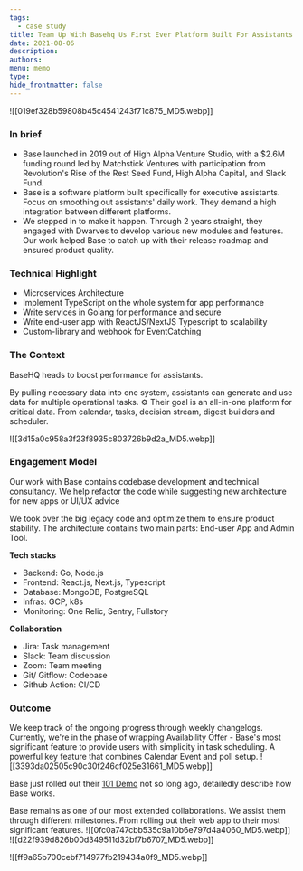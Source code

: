 ```yaml
---
tags:
  - case study
title: Team Up With Basehq Us First Ever Platform Built For Assistants
date: 2021-08-06
description: 
authors: 
menu: memo
type: 
hide_frontmatter: false
---
```

![[019ef328b59808b45c4541243f71c875_MD5.webp]]

### In brief
* Base launched in 2019 out of High Alpha Venture Studio, with a $2.6M funding round led by Matchstick Ventures with participation from Revolution's Rise of the Rest Seed Fund, High Alpha Capital, and Slack Fund.
* Base is a software platform built specifically for executive assistants. Focus on smoothing out assistants' daily work. They demand a high integration between different platforms.
* We stepped in to make it happen. Through 2 years straight, they engaged with Dwarves to develop various new modules and features. Our work helped Base to catch up with their release roadmap and ensured product quality.

### Technical Highlight
* Microservices Architecture
* Implement TypeScript on the whole system for app performance
* Write services in Golang for performance and secure
* Write end-user app with ReactJS/NextJS Typescript to scalability
* Custom-library and webhook for EventCatching

### The Context
BaseHQ heads to boost performance for assistants. 

By pulling necessary data into one system, assistants can generate and use data for multiple operational tasks. 
⚙️ Their goal is an all-in-one platform for critical data. From calendar, tasks, decision stream, digest builders and scheduler. 

![[3d15a0c958a3f23f8935c803726b9d2a_MD5.webp]]

### Engagement Model
Our work with Base contains codebase development and technical consultancy. We help refactor the code while suggesting new architecture for new apps or UI/UX advice

We took over the big legacy code and optimize them to ensure product stability. The architecture contains two main parts: End-user App and Admin Tool. 

**Tech stacks**
* Backend: Go, Node.js
* Frontend: React.js, Next.js, Typescript
* Database: MongoDB, PostgreSQL
* Infras: GCP, k8s
* Monitoring: One Relic, Sentry, Fullstory

**Collaboration**
* Jira: Task management
* Slack: Team discussion
* Zoom: Team meeting
* Git/ Gitflow: Codebase
* Github Action: CI/CD

### Outcome
We keep track of the ongoing progress through weekly changelogs.
Currently, we're in the phase of wrapping Availability Offer - Base's most significant feature to provide users with simplicity in task scheduling. A powerful key feature that combines Calendar Event and poll setup.
![[3393da02505c90c30f246cf025e31661_MD5.webp]]

Base just rolled out their [101 Demo](https://www.linkedin.com/posts/basehq_base-101-demo-get-back-to-the-base-ics-activity-6800435873860120576-G7ZI) not so long ago, detailedly describe how Base works. 

Base remains as one of our most extended collaborations. We assist them through different milestones. From rolling out their web app to their most significant features.
![[0fc0a747cbb535c9a10b6e797d4a4060_MD5.webp]]
![[d22f939d826b00d349511d32bf7b6707_MD5.webp]]

![[ff9a65b700cebf714977fb219434a0f9_MD5.webp]]